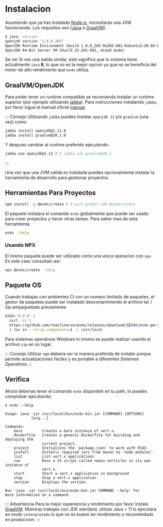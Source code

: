 # Instalacion

Asumiendo que ya has instalado [Node.js](https://nodejs.org/), necesitaras una JVM funcionando. Los requisitos son
([Java](https://adoptopenjdk.net/) o [GraalVM](http://www.graalvm.org/)).

```bash
$ java -version
openjdk version "1.8.0_265"
OpenJDK Runtime Environment (build 1.8.0_265-8u265-b01-0ubuntu2~20.04-b01)
OpenJDK 64-Bit Server VM (build 25.265-b01, mixed mode)
```

Se ver 
Si ves una salida similar, esto significa que tu sistema tiene actualmente `java` **8**, lo que no es la mejor opcion
ya que no se beneficia del motor de alto rendimiento que `es4x` utiliza.

## GraalVM/OpenJDK

Para poder tener un runtime compatible se recomienda instalar un runtime superior (por ejemplo utilizando
[jabba](https://github.com/shyiko/jabba)). Para instrucciones instalando `jabba`, por favor sigue el manual oficial
[manual](https://github.com/shyiko/jabba#installation).

::: Consejo
Utilizando `jabba` puedes instalar `openjdk 11` y/o `graalvm` (una vez) como:

```bash
jabba install openjdk@1.11.0
jabba install graalvm@20.2.0
```

Y despues cambiar al runtime preferido ejecutando:

```bash
jabba use openjdk@1.11 # O jabba use graalvm@20.2
```
:::

Una vez que una JVM valida es instalada puedes opcionalmente instalar la herramienta de desarrollo para gestionar proyectos.

## Herramientas Para Proyectos

```bash
npm install -g @es4x/create # O yarn global add @es4x/create
```

El paquete instalara el comando `es4x` globalmente que puede ser usado para crear proyectos y hacer otras tareas. Para
saber mas de esta herramienta: 

```bash
es4x --help
```

### Usando NPX

El mismo paquete puede ser utilizado como una unica operacion con `npx`. En este caso consultalo asi:

```bash
npx @es4x/create --help
```

## Paquete OS

Cuando trabajas con ambientes CI con un numero limitado de paquetes, el gestor de paquetes puede ser instalado 
descomprimiendo el archivo tar / zip empaquetado previamente.

```bash
ES4X='0.9.0' \
  curl -sL \
  https://github.com/reactiverse/es4x/releases/download/$ES4X/es4x-pm-$ES4X-bin.tar.gz \
  | tar zx --strip-components=1 -C /usr/local
```

Para sistemas operativos Windows lo mismo se puede realizar usando el archivo `zip` en su lugar.

::: Consejo
Utilizar `npm` deberia ser la manera preferida de instalar porque permite actualizaciones faciles y es portable 
a diferentes *Sistemas Operativos*
:::


## Verifica

Ahora deberias tener el comando `es4x` disponible en tu path, lo puedes comprobar ejecutando:

```
$ es4x --help

Usage: java -jar /usr/local/bin/es4x-bin.jar [COMMAND] [OPTIONS]
            [arg...]

Commands:
    bare         Creates a bare instance of vert.x.
    dockerfile   Creates a generic Dockerfile for building and deploying the
                 current project.
    project      Initializes the 'package.json' to work with ES4X.
    install      Installs required jars from maven to 'node_modules'.
    list         List vert.x applications
    run          Runs a JS script called <main-verticle> in its own instance of
                 vert.x.
    start        Start a vert.x application in background
    stop         Stop a vert.x application
    version      Displays the version.

Run 'java -jar /usr/local/bin/es4x-bin.jar COMMAND --help' for
more information on a command.
```

::: Advertencia
Para la mejor experiencia y rendimiento por favor instala [GraalVM](https://www.graalvm.org). Mientras trabajes con JDK
standard, utilizar Java < 11 lo ejecutara en modo `interpretado` lo que no es bueno en rendimiento o recomendado en
produccion.
:::
